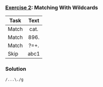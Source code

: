 ### [Exercise 2](https://regexone.com/lesson/wildcards_dot): Matching With Wildcards

| Task  | Text |
| ----- | :--: |
| Match | cat. |
| Match | 896. |
| Match | ?=+. |
| Skip  | abc1 |

### Solution

```
/...\./g
```
